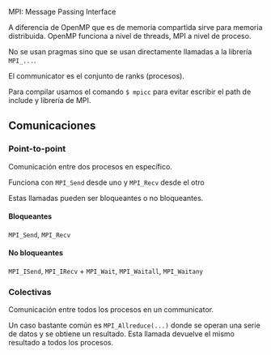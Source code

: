 MPI: Message Passing Interface

A diferencia de OpenMP que es de memoria compartida sirve para memoria distribuida. OpenMP funciona a nivel de threads, MPI a nivel de proceso.

No se usan pragmas sino que se usan directamente llamadas a la librería `MPI_...`.

El communicator es el conjunto de ranks (procesos).

Para compilar usamos el comando `$ mpicc` para evitar escribir el path de include y librería de MPI.

## Comunicaciones

### Point-to-point

Comunicación entre dos procesos en específico.

Funciona con `MPI_Send` desde uno y `MPI_Recv` desde el otro

Estas llamadas pueden ser bloqueantes o no bloqueantes.

#### Bloqueantes

`MPI_Send`, `MPI_Recv`

#### No bloqueantes

`MPI_ISend`, `MPI_IRecv` + `MPI_Wait`, `MPI_Waitall`, `MPI_Waitany`

### Colectivas

Comunicación entre todos los procesos en un communicator.

Un caso bastante común es `MPI_Allreduce(...)` donde se operan una serie de datos y se obtiene un resultado. Esta llamada devuelve el mismo resultado a todos los procesos.